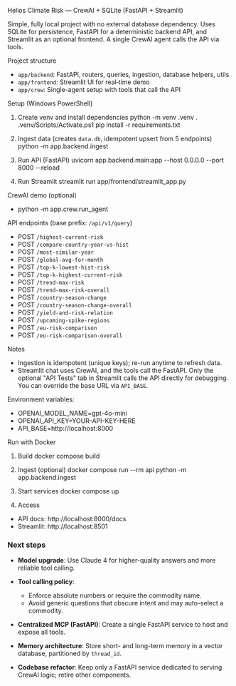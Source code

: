 Helios Climate Risk — CrewAI + SQLite (FastAPI + Streamlit)

Simple, fully local project with no external database dependency. Uses SQLite for persistence, FastAPI for a deterministic backend API, and Streamlit as an optional frontend. A single CrewAI agent calls the API via tools.

Project structure
- `app/backend`: FastAPI, routers, queries, ingestion, database helpers, utils
- `app/frontend`: Streamlit UI for real‑time demo
- `app/crew`: Single-agent setup with tools that call the API

Setup (Windows PowerShell)
1) Create venv and install dependencies
   python -m venv .venv
   . .venv/Scripts/Activate.ps1
   pip install -r requirements.txt

2) Ingest data (creates `data.db`, idempotent upsert from 5 endpoints)
   python -m app.backend.ingest

3) Run API (FastAPI)
   uvicorn app.backend.main:app --host 0.0.0.0 --port 8000 --reload

4) Run Streamlit
   streamlit run app/frontend/streamlit_app.py

CrewAI demo (optional)
- python -m app.crew.run_agent

API endpoints (base prefix: `/api/v1/query`)
- POST `/highest-current-risk`
- POST `/compare-country-year-vs-hist`
- POST `/most-similar-year`
- POST `/global-avg-for-month`
- POST `/top-k-lowest-hist-risk`
- POST `/top-k-highest-current-risk`
- POST `/trend-max-risk`
- POST `/trend-max-risk-overall`
- POST `/country-season-change`
- POST `/country-season-change-overall`
- POST `/yield-and-risk-relation`
- POST `/upcoming-spike-regions`
- POST `/eu-risk-comparison`
- POST `/eu-risk-comparison-overall`

Notes
- Ingestion is idempotent (unique keys); re-run anytime to refresh data.
- Streamlit chat uses CrewAI, and the tools call the FastAPI. Only the optional "API Tests" tab in Streamlit calls the API directly for debugging. You can override the base URL via `API_BASE`.

Environment variables:
- OPENAI_MODEL_NAME=gpt-4o-mini
- OPENAI_API_KEY=YOUR-API-KEY-HERE
- API_BASE=http://localhost:8000

Run with Docker
1) Build
   docker compose build

2) Ingest (optional)
   docker compose run --rm api python -m app.backend.ingest

3) Start services
   docker compose up

4) Access
- API docs: http://localhost:8000/docs
- Streamlit: http://localhost:8501

### Next steps

- **Model upgrade**: Use Claude 4 for higher-quality answers and more reliable tool calling.

- **Tool calling policy**:
  - Enforce absolute numbers or require the commodity name.
  - Avoid generic questions that obscure intent and may auto-select a commodity.

- **Centralized MCP (FastAPI)**: Create a single FastAPI service to host and expose all tools.

- **Memory architecture**: Store short- and long-term memory in a vector database, partitioned by `thread_id`.

- **Codebase refactor**: Keep only a FastAPI service dedicated to serving CrewAI logic; retire other components.
